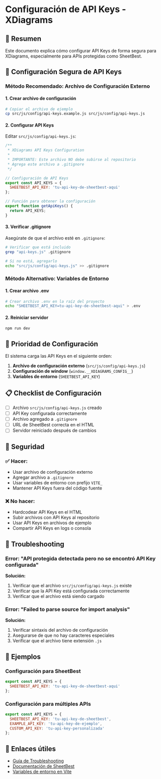 # Configuración de API Keys - XDiagrams

## 🎯 Resumen

Este documento explica cómo configurar API Keys de forma segura para XDiagrams, especialmente para APIs protegidas como SheetBest.

## 🔐 Configuración Segura de API Keys

### Método Recomendado: Archivo de Configuración Externo

#### 1. Crear archivo de configuración

```bash
# Copiar el archivo de ejemplo
cp src/js/config/api-keys.example.js src/js/config/api-keys.js
```

#### 2. Configurar API Keys

Editar `src/js/config/api-keys.js`:

```javascript
/**
 * XDiagrams API Keys Configuration
 * 
 * IMPORTANTE: Este archivo NO debe subirse al repositorio
 * Agrega este archivo a .gitignore
 */

// Configuración de API Keys
export const API_KEYS = {
  SHEETBEST_API_KEY: 'tu-api-key-de-sheetbest-aqui'
};

// Función para obtener la configuración
export function getApiKeys() {
  return API_KEYS;
}
```

#### 3. Verificar .gitignore

Asegúrate de que el archivo esté en `.gitignore`:

```bash
# Verificar que está incluido
grep "api-keys.js" .gitignore

# Si no está, agregarlo
echo "src/js/config/api-keys.js" >> .gitignore
```

### Método Alternativo: Variables de Entorno

#### 1. Crear archivo .env

```bash
# Crear archivo .env en la raíz del proyecto
echo "SHEETBEST_API_KEY=tu-api-key-de-sheetbest-aqui" > .env
```

#### 2. Reiniciar servidor

```bash
npm run dev
```

## 🔄 Prioridad de Configuración

El sistema carga las API Keys en el siguiente orden:

1. **Archivo de configuración externo** (`src/js/config/api-keys.js`)
2. **Configuración de window** (`window.__XDIAGRAMS_CONFIG__`)
3. **Variables de entorno** (`SHEETBEST_API_KEY`)

## 📋 Checklist de Configuración

- [ ] Archivo `src/js/config/api-keys.js` creado
- [ ] API Key configurada correctamente
- [ ] Archivo agregado a `.gitignore`
- [ ] URL de SheetBest correcta en el HTML
- [ ] Servidor reiniciado después de cambios

## 🚨 Seguridad

### ✅ Hacer:
- Usar archivo de configuración externo
- Agregar archivo a `.gitignore`
- Usar variables de entorno con prefijo `VITE_`
- Mantener API Keys fuera del código fuente

### ❌ No hacer:
- Hardcodear API Keys en el HTML
- Subir archivos con API Keys al repositorio
- Usar API Keys en archivos de ejemplo
- Compartir API Keys en logs o consola

## 🔧 Troubleshooting

### Error: "API protegida detectada pero no se encontró API Key configurada"

**Solución:**
1. Verificar que el archivo `src/js/config/api-keys.js` existe
2. Verificar que la API Key está configurada correctamente
3. Verificar que el archivo está siendo cargado

### Error: "Failed to parse source for import analysis"

**Solución:**
1. Verificar sintaxis del archivo de configuración
2. Asegurarse de que no hay caracteres especiales
3. Verificar que el archivo tiene extensión `.js`

## 📝 Ejemplos

### Configuración para SheetBest

```javascript
export const API_KEYS = {
  SHEETBEST_API_KEY: 'tu-api-key-de-sheetbest-aqui'
};
```

### Configuración para múltiples APIs

```javascript
export const API_KEYS = {
  SHEETBEST_API_KEY: 'tu-api-key-de-sheetbest',
  EXAMPLE_API_KEY: 'tu-api-key-de-ejemplo',
  CUSTOM_API_KEY: 'tu-api-key-personalizada'
};
```

## 🔗 Enlaces útiles

- [Guía de Troubleshooting](./TROUBLESHOOTING.md)
- [Documentación de SheetBest](https://sheet.best/docs)
- [Variables de entorno en Vite](https://vitejs.dev/guide/env-and-mode.html)
